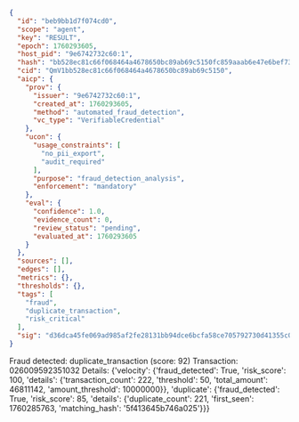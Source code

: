 ```json
{
  "id": "beb9bb1d7f074cd0",
  "scope": "agent",
  "key": "RESULT",
  "epoch": 1760293605,
  "host_pid": "9e6742732c60:1",
  "hash": "bb528ec81c66f068464a4678650bc89ab69c5150fc859aaab6e47e6bef735753",
  "cid": "QmV1bb528ec81c66f068464a4678650bc89ab69c5150",
  "aicp": {
    "prov": {
      "issuer": "9e6742732c60:1",
      "created_at": 1760293605,
      "method": "automated_fraud_detection",
      "vc_type": "VerifiableCredential"
    },
    "ucon": {
      "usage_constraints": [
        "no_pii_export",
        "audit_required"
      ],
      "purpose": "fraud_detection_analysis",
      "enforcement": "mandatory"
    },
    "eval": {
      "confidence": 1.0,
      "evidence_count": 0,
      "review_status": "pending",
      "evaluated_at": 1760293605
    }
  },
  "sources": [],
  "edges": [],
  "metrics": {},
  "thresholds": {},
  "tags": [
    "fraud",
    "duplicate_transaction",
    "risk_critical"
  ],
  "sig": "d36dca45fe069ad985af2fe28131bb94dce6bcfa58ce705792730d41355c059e"
}
```

Fraud detected: duplicate_transaction (score: 92)
Transaction: 026009592351032
Details: {'velocity': {'fraud_detected': True, 'risk_score': 100, 'details': {'transaction_count': 222, 'threshold': 50, 'total_amount': 46811142, 'amount_threshold': 10000000}}, 'duplicate': {'fraud_detected': True, 'risk_score': 85, 'details': {'duplicate_count': 221, 'first_seen': 1760285763, 'matching_hash': '5f413645b746a025'}}}
